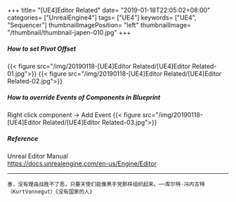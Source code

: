 +++
title= "[UE4]Editor Related"
date= "2019-01-18T22:05:02+08:00"
categories= ["UnrealEngine4"]
tags= ["UE4"]
keywords= ["UE4", "Sequencer"]
thumbnailImagePosition= "left"
thumbnailImage= "/thumbnail/thumbnail-japen-010.jpg"
+++

##### How to set Pivot Offset

<!--more-->

{{< figure src="/img/20190118-[UE4]Editor Related/[UE4]Editor Related-01.jpg">}}
{{< figure src="/img/20190118-[UE4]Editor Related/[UE4]Editor Related-02.jpg">}}

##### How to override Events of Components in Blueprint

Right click component -> Add Event
{{< figure src="/img/20190118-[UE4]Editor Related/[UE4]Editor Related-03.jpg">}}

##### Reference

Unreal Editor Manual  
https://docs.unrealengine.com/en-us/Engine/Editor

***
`善，没有理由战胜不了恶，只要天使们能像黑手党那样组织起来。──库尔特·冯内古特（KurtVonnegut）《没有国家的人》`